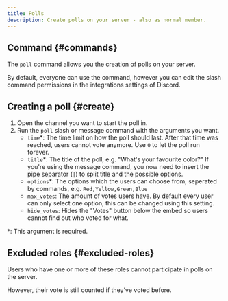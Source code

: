 ```yaml
---
title: Polls
description: Create polls on your server - also as normal member.
---
```


## Command {#commands}

The `poll` command allows you the creation of polls on your server.

By default, everyone can use the command, however you can edit the slash command permissions in the integrations settings of Discord.

## Creating a poll {#create}

1. Open the channel you want to start the poll in.
2. Run the `poll` slash or message command with the arguments you want.
	- `time`*: The time limit on how the poll should last. After that time was reached, users cannot vote anymore. Use `0` to let the poll run forever.
	- `title`*: The title of the poll, e.g. "What's your favourite color?" If you're using the message command, you now need to insert the pipe separator (` | `) to split title and the possible options.
	- `options`*: The options which the users can choose from, seperated by commands, e.g. `Red,Yellow,Green,Blue`
	- `max_votes`: The amount of votes users have. By default every user can only select one option, this can be changed using this setting.
	- `hide_votes`: Hides the "Votes" button below the embed so users cannot find out who voted for what.

\*: This argument is required.

## Excluded roles {#excluded-roles}

Users who have one or more of these roles cannot participate in polls on the server.

However, their vote is still counted if they've voted before.
